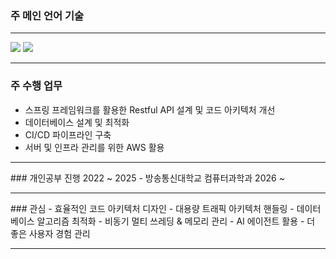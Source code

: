 
### 주 메인 언어 기술
<hr/>
<img src="https://img.shields.io/badge/java-007396?style=for-the-badge&logo=java&logoColor=white"> 
<img src="https://img.shields.io/badge/springboot-6DB33F?style=for-the-badge&logo=springboot&logoColor=white">
<hr/>

### 주 수행 업무
- 스프링 프레임워크를 활용한 Restful API 설계 및 코드 아키텍처 개선
- 데이터베이스 설계 및 최적화
- CI/CD 파이프라인 구축 
- 서버 및 인프라 관리를 위한 AWS 활용
<hr/>
### 개인공부 진행
  2022 ~ 2025
- 방송통신대학교 컴퓨터과학과 
  2026 ~
<hr/>
### 관심
- 효율적인 코드 아키텍처 디자인
- 대용량 트래픽 아키텍처 핸들링
- 데이터베이스 알고리즘 최적화
- 비동기 멀티 쓰레딩 & 메모리 관리
- AI 에이전트 활용
- 더 좋은 사용자 경험 관리
<hr/>
